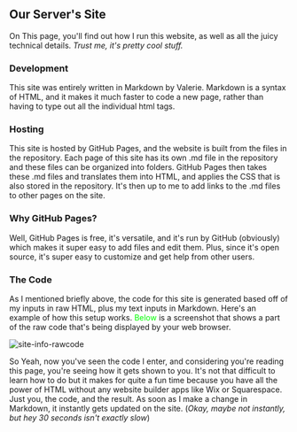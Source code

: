## Our Server's Site
On This page, you'll find out how I run this website, as well as all the juicy technical details. *Trust me, it's pretty cool stuff.*  

### Development
This site was entirely written in Markdown by Valerie. Markdown is a syntax of HTML, and it makes it much faster to code a new page, rather than having to type out all the individual html tags.  

### Hosting
This site is hosted by GitHub Pages, and the website is built from the files in the repository. Each page of this site has its own .md file in the repository and these files can be organized into folders. GitHub Pages then takes these .md files and translates them into HTML, and applies the CSS that is also stored in the repository. It's then up to me to add links to the .md files to other pages on the site.

### Why GitHub Pages?
Well, GitHub Pages is free, it's versatile, and it's run by GitHub (obviously) which makes it super easy to add files and edit them. Plus, since it's open source, it's super easy to customize and get help from other users.

### The Code
As I mentioned briefly above, the code for this site is generated based off of my inputs in raw HTML, plus my text inputs in Markdown. Here's an example of how this setup works. <span style="color:lime">Below</span> is a screenshot that shows a part of the raw code that's being displayed by your web browser. 

![site-info-rawcode](/MinecraftServer/assets/images/site-info-rawcode.png)


So Yeah, now you've seen the code I enter, and considering you're reading this page, you're seeing how it gets shown to you. It's not that difficult to learn how to do but it makes for quite a fun time because you have all the power of HTML without any website builder apps like Wix or Squarespace. Just you, the code, and the result. As soon as I make a change in Markdown, it instantly gets updated on the site. (*Okay, maybe not instantly, but hey 30 seconds isn't exactly slow*)


